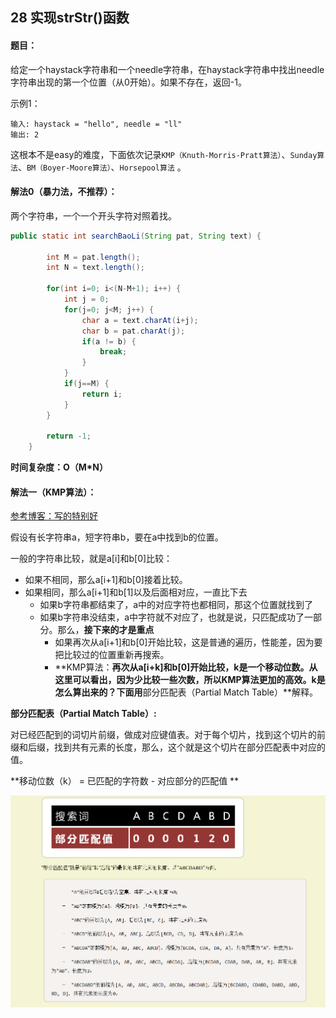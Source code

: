 ## 28 实现strStr()函数

#### 题目：

给定一个haystack字符串和一个needle字符串，在haystack字符串中找出needle字符串出现的第一个位置（从0开始）。如果不存在，返回-1。

示例1：

```
输入: haystack = "hello", needle = "ll"
输出: 2
```

这根本不是easy的难度，下面依次记录`KMP（Knuth-Morris-Pratt算法）`、`Sunday算法`、`BM（Boyer-Moore算法）`、`Horsepool算法` 。

#### 解法0（暴力法，不推荐）：

两个字符串，一个一个开头字符对照着找。

~~~java
public static int searchBaoLi(String pat, String text) {
		
		int M = pat.length();
		int N = text.length();
		
		for(int i=0; i<(N-M+1); i++) {
			int j = 0;
			for(j=0; j<M; j++) {
				char a = text.charAt(i+j);
				char b = pat.charAt(j);
				if(a != b) {
					break;
				}
			}
			if(j==M) {
				return i;
			}
		}
    
		return -1;
	}
~~~

**时间复杂度：O（M*N）**



#### 解法一（KMP算法）：

[参考博客：写的特别好](![1572249317696](C:\Users\gongzihui\AppData\Roaming\Typora\typora-user-images\1572249317696.png))

假设有长字符串a，短字符串b，要在a中找到b的位置。

一般的字符串比较，就是a[i]和b[0]比较：

- 如果不相同，那么a[i+1]和b[0]接着比较。
- 如果相同，那么a[i+1]和b[1]以及后面相对应，一直比下去
  - 如果b字符串都结束了，a中的对应字符也都相同，那这个位置就找到了
  - 如果b字符串没结束，a中字符就不对应了，也就是说，只匹配成功了一部分。那么，**接下来的才是重点**
    - 如果再次从a[i+1]和b[0]开始比较，这是普通的遍历，性能差，因为要把比较过的位置重新再搜索。
    - **KMP算法：**再次从a[i+k]和b[0]开始比较，k是一个移动位数。从这里可以看出，因为少比较一些次数，所以KMP算法更加的高效。k是怎么算出来的？下面用**部分匹配表（Partial Match Table）**解释。



**部分匹配表（Partial Match Table）:**

对已经匹配到的词切片前缀，做成对应键值表。对于每个切片，找到这个切片的前缀和后缀，找到共有元素的长度，那么，这个就是这个切片在部分匹配表中对应的值。

**移动位数（k） =  已匹配的字符数  - 对应部分的匹配值 **

![](img\28-1.jpg)



